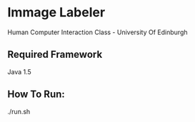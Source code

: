 Immage Labeler 
===============

Human Computer Interaction Class - University Of Edinburgh  

Required Framework
--------------------
Java 1.5

How To Run:
-----------

  ./run.sh
